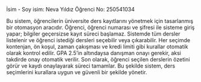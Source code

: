 İsim - Soy isim: Neva Yıldız
Öğrenci No: 250541034

Bu sistem, öğrencilerin üniversite ders kayıtlarını yönetmek için tasarlanmış bir otomasyon aracıdır. Öğrenci, öğrenci numarası ve şifresi ile sisteme giriş yapar; bilgiler geçersizse kayıt süreci başlamaz. Sistemde tüm dersler listelenir ve öğrenci istediği dersleri seçebilir veya çıkarabilir. Her seçimde kontenjan, ön koşul, zaman çakışması ve kredi limiti gibi kurallar otomatik olarak kontrol edilir. GPA 2.5’in altındaysa danışman onayı gerekir, aksi takdirde onay otomatik verilir. Son olarak, öğrenci seçilen derslerin özetini görür ve kaydı onaylayarak süreci tamamlar. Bu şekilde sistem, ders seçimlerini kurallara uygun ve güvenli bir şekilde yönetir.

